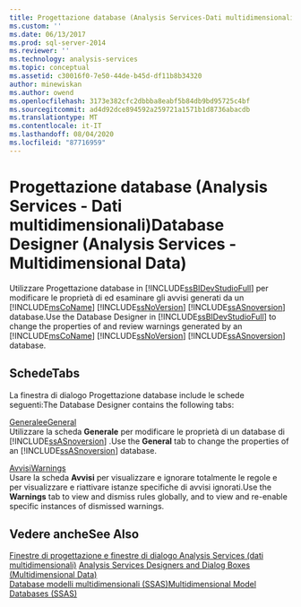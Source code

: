```yaml
---
title: Progettazione database (Analysis Services-Dati multidimensionali) | Microsoft Docs
ms.custom: ''
ms.date: 06/13/2017
ms.prod: sql-server-2014
ms.reviewer: ''
ms.technology: analysis-services
ms.topic: conceptual
ms.assetid: c30016f0-7e50-44de-b45d-df11b8b34320
author: minewiskan
ms.author: owend
ms.openlocfilehash: 3173e382cfc2dbbba8eabf5b84db9bd95725c4bf
ms.sourcegitcommit: ad4d92dce894592a259721a1571b1d8736abacdb
ms.translationtype: MT
ms.contentlocale: it-IT
ms.lasthandoff: 08/04/2020
ms.locfileid: "87716959"
---
```

# <a name="database-designer-analysis-services---multidimensional-data"></a><span data-ttu-id="344d6-102">Progettazione database (Analysis Services - Dati multidimensionali)</span><span class="sxs-lookup"><span data-stu-id="344d6-102">Database Designer (Analysis Services - Multidimensional Data)</span></span>
  <span data-ttu-id="344d6-103">Utilizzare Progettazione database in [!INCLUDE[ssBIDevStudioFull](../includes/ssbidevstudiofull-md.md)] per modificare le proprietà di ed esaminare gli avvisi generati da un [!INCLUDE[msCoName](../includes/msconame-md.md)] [!INCLUDE[ssNoVersion](../includes/ssnoversion-md.md)] [!INCLUDE[ssASnoversion](../includes/ssasnoversion-md.md)] database.</span><span class="sxs-lookup"><span data-stu-id="344d6-103">Use the Database Designer in [!INCLUDE[ssBIDevStudioFull](../includes/ssbidevstudiofull-md.md)] to change the properties of and review warnings generated by an [!INCLUDE[msCoName](../includes/msconame-md.md)] [!INCLUDE[ssNoVersion](../includes/ssnoversion-md.md)] [!INCLUDE[ssASnoversion](../includes/ssasnoversion-md.md)] database.</span></span>  
  
## <a name="tabs"></a><span data-ttu-id="344d6-104">Schede</span><span class="sxs-lookup"><span data-stu-id="344d6-104">Tabs</span></span>  
 <span data-ttu-id="344d6-105">La finestra di dialogo Progettazione database include le schede seguenti:</span><span class="sxs-lookup"><span data-stu-id="344d6-105">The Database Designer contains the following tabs:</span></span>  
  
 [<span data-ttu-id="344d6-106">Generalee</span><span class="sxs-lookup"><span data-stu-id="344d6-106">General</span></span>](general-database-designer-analysis-services-multidimensional-data.md)  
 <span data-ttu-id="344d6-107">Utilizzare la scheda **Generale** per modificare le proprietà di un database di [!INCLUDE[ssASnoversion](../includes/ssasnoversion-md.md)] .</span><span class="sxs-lookup"><span data-stu-id="344d6-107">Use the **General** tab to change the properties of an [!INCLUDE[ssASnoversion](../includes/ssasnoversion-md.md)] database.</span></span>  
  
 [<span data-ttu-id="344d6-108">Avvisi</span><span class="sxs-lookup"><span data-stu-id="344d6-108">Warnings</span></span>](warnings-database-designer-analysis-services-multidimensional-data.md)  
 <span data-ttu-id="344d6-109">Usare la scheda **Avvisi** per visualizzare e ignorare totalmente le regole e per visualizzare e riattivare istanze specifiche di avvisi ignorati.</span><span class="sxs-lookup"><span data-stu-id="344d6-109">Use the **Warnings** tab to view and dismiss rules globally, and to view and re-enable specific instances of dismissed warnings.</span></span>  
  
## <a name="see-also"></a><span data-ttu-id="344d6-110">Vedere anche</span><span class="sxs-lookup"><span data-stu-id="344d6-110">See Also</span></span>  
 <span data-ttu-id="344d6-111">[Finestre di progettazione e finestre di dialogo Analysis Services &#40;dati multidimensionali&#41;](analysis-services-designers-and-dialog-boxes-multidimensional-data.md) </span><span class="sxs-lookup"><span data-stu-id="344d6-111">[Analysis Services Designers and Dialog Boxes &#40;Multidimensional Data&#41;](analysis-services-designers-and-dialog-boxes-multidimensional-data.md) </span></span>  
 [<span data-ttu-id="344d6-112">Database modelli multidimensionali &#40;SSAS&#41;</span><span class="sxs-lookup"><span data-stu-id="344d6-112">Multidimensional Model Databases &#40;SSAS&#41;</span></span>](multidimensional-models/multidimensional-model-databases-ssas.md)  
  
  
